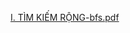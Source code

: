 
[I. TÌM KIẾM RỘNG-bfs.pdf](https://github.com/BuiTranNgocLy/Nhap-mon-TTNT_CT190_CTU/files/7487139/TIM.KI.M.R.NG-bfs.pdf)
